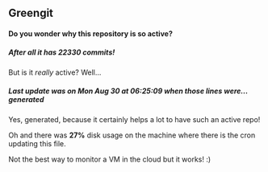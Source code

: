 ## Greengit

#### Do you wonder why this repository is so active?

##### After all it has 22330 commits!

But is it *really* active? Well...

##### Last update was on Mon Aug 30 at 06:25:09 when those lines were... generated

Yes, generated, because it certainly helps a lot to have such an active repo!

Oh and there was **27%** disk usage on the machine
where there is the cron updating this file.

Not the best way to monitor a VM in the cloud but it works! :)
